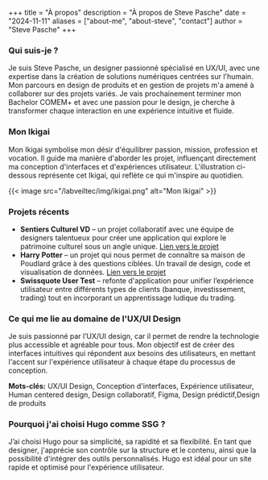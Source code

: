 +++
title = "À propos"
description = "À propos de Steve Pasche"
date = "2024-11-11"
aliases = ["about-me", "about-steve", "contact"]
author = "Steve Pasche"
+++

### Qui suis-je ?

Je suis Steve Pasche, un designer passionné spécialisé en UX/UI, avec une expertise dans la création de solutions numériques centrées sur l'humain. Mon parcours en design de produits et en gestion de projets m'a amené à collaborer sur des projets variés. Je vais prochainement terminer mon Bachelor COMEM+ et avec une passion pour le design, je cherche à transformer chaque interaction en une expérience intuitive et fluide.

### Mon Ikigai

Mon Ikigai symbolise mon désir d'équilibrer passion, mission, profession et vocation. Il guide ma manière d'aborder les projet, influençant directement ma conception d'interfaces et d'expériences utilisateur. L'illustration ci-dessous représente cet Ikigai, qui reflète ce qui m'inspire au quotidien.

{{< image src="/labveiltec/img/ikigai.png" alt="Mon Ikigai" >}}

### Projets récents

- **Sentiers Culturel VD** – un projet collaboratif avec une équipe de designers talentueux pour créer une application qui explore le patrimoine culturel sous un angle unique. [Lien vers le projet](sentiers-culturels-vd.ch/home)
- **Harry Potter** – un projet qui nous permet de connaître sa maison de Poudlard grâce à des questions ciblées. Un travail de design, code et visualisation de données. [Lien vers le projet](https://harrypotter-visualdon24.netlify.app/)
- **Swissquote User Test** – refonte d'application pour unifier l’expérience utilisateur entre différents types de clients (banque, investissement, trading) tout en incorporant un apprentissage ludique du trading.

### Ce qui me lie au domaine de l'UX/UI Design

Je suis passionné par l’UX/UI design, car il permet de rendre la technologie plus accessible et agréable pour tous. Mon objectif est de créer des interfaces intuitives qui répondent aux besoins des utilisateurs, en mettant l'accent sur l'expérience utilisateur à chaque étape du processus de conception.

**Mots-clés:**
UX/UI Design, Conception d'interfaces, Expérience utilisateur, Human centered design, Design collaboratif, Figma, Design prédictif,Design de produits


### Pourquoi j'ai choisi Hugo comme SSG ?

J’ai choisi Hugo pour sa simplicité, sa rapidité et sa flexibilité. En tant que designer, j'apprécie son contrôle sur la structure et le contenu, ainsi que la possibilité d'intégrer des outils personnalisés. Hugo est idéal pour un site rapide et optimisé pour l'expérience utilisateur.
